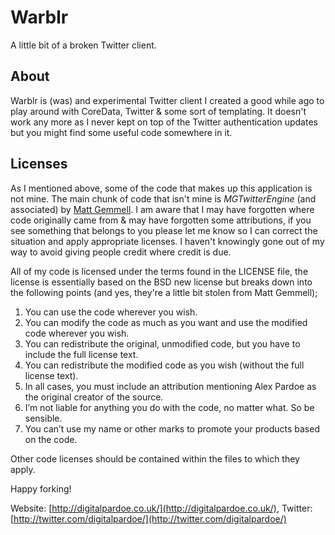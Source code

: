 Warblr
======
A little bit of a broken Twitter client.

About
-----

Warblr is (was) and experimental Twitter client I created a good while ago to play around with CoreData,
Twitter & some sort of templating. It doesn't work any more as I never kept on top of the Twitter
authentication updates but you might find some useful code somewhere in it.

Licenses
--------
As I mentioned above, some of the code that makes up this application is not mine. The main chunk of
code that isn't mine is *MGTwitterEngine* (and associated) by [Matt Gemmell](http://mattgemmell.com/).
I am aware that I may have forgotten where code originally came from & may have forgotten some
attributions, if you see something that belongs to you please let me know so I can correct the situation
and apply appropriate licenses. I haven't knowingly gone out of my way to avoid giving people credit
where credit is due.

All of my code is licensed under the terms found in the LICENSE file, the license is essentially based
on the BSD new license but breaks down into the following points (and yes, they're a little bit stolen
from Matt Gemmell);

1. You can use the code wherever you wish.
2. You can modify the code as much as you want and use the modified code wherever you wish.
3. You can redistribute the original, unmodified code, but you have to include the full license text.
4. You can redistribute the modified code as you wish (without the full license text).
5. In all cases, you must include an attribution mentioning Alex Pardoe as the original creator of the source.
6. I’m not liable for anything you do with the code, no matter what. So be sensible.
7. You can’t use my name or other marks to promote your products based on the code.

Other code licenses should be contained within the files to which they apply.

Happy forking!

Website: [http://digitalpardoe.co.uk/](http://digitalpardoe.co.uk/), Twitter: [http://twitter.com/digitalpardoe/](http://twitter.com/digitalpardoe/)
